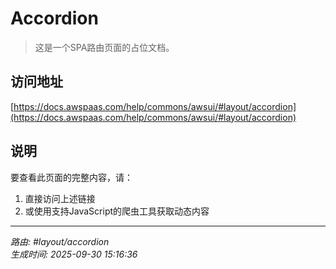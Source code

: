 # Accordion

> 这是一个SPA路由页面的占位文档。

## 访问地址

[https://docs.awspaas.com/help/commons/awsui/#layout/accordion](https://docs.awspaas.com/help/commons/awsui/#layout/accordion)

## 说明

要查看此页面的完整内容，请：

1. 直接访问上述链接
2. 或使用支持JavaScript的爬虫工具获取动态内容

---

*路由: #layout/accordion*  
*生成时间: 2025-09-30 15:16:36*
